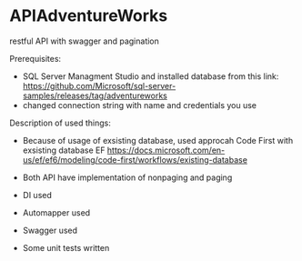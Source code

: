 # APIAdventureWorks
restful API with swagger and pagination


Prerequisites:

- SQL Server Managment Studio and installed database from this link:
https://github.com/Microsoft/sql-server-samples/releases/tag/adventureworks
- changed connection string with name and credentials you use

Description of used things:

- Because of usage of exsisting database, used approcah Code First with exsisting database EF
https://docs.microsoft.com/en-us/ef/ef6/modeling/code-first/workflows/existing-database

- Both API have implementation of nonpaging and paging
- DI used
- Automapper used
- Swagger used
- Some unit tests written

